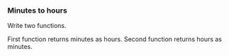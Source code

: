 ### Minutes to hours
Write two functions.

First function returns minutes as hours.
Second function returns hours as minutes.
